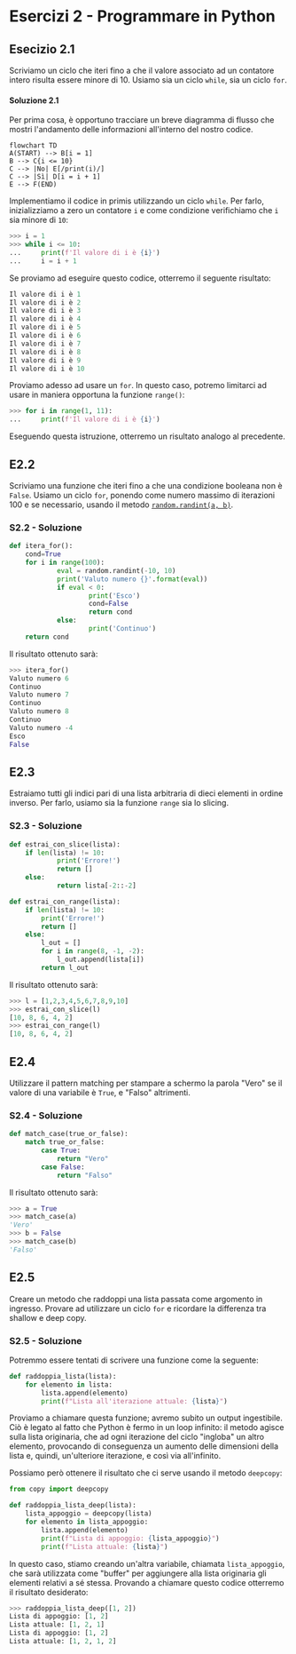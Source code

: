 # Esercizi 2 - Programmare in Python

## Esecizio 2.1

Scriviamo un ciclo che iteri fino a che il valore associato ad un contatore intero risulta essere minore di 10. Usiamo sia un ciclo `while`, sia un ciclo `for`.

#### Soluzione 2.1

Per prima cosa, è opportuno tracciare un breve diagramma di flusso che mostri l'andamento delle informazioni all'interno del nostro codice.

```mermaid
flowchart TD
A(START) --> B[i = 1]
B --> C{i <= 10}
C --> |No| E[/print(i)/]
C --> |Sì| D[i = i + 1]
E --> F(END)
```

Implementiamo il codice in primis utilizzando un ciclo `while`. Per farlo, inizializziamo a zero un contatore `i` e come condizione verifichiamo che `i` sia minore di `10`:

```py
>>> i = 1
>>> while i <= 10:
...     print(f'Il valore di i è {i}')
...     i = i + 1
```

Se proviamo ad eseguire questo codice, otterremo il seguente risultato:

```py
Il valore di i è 1
Il valore di i è 2
Il valore di i è 3
Il valore di i è 4
Il valore di i è 5
Il valore di i è 6
Il valore di i è 7
Il valore di i è 8
Il valore di i è 9
Il valore di i è 10
```

Proviamo adesso ad usare un `for`. In questo caso, potremo limitarci ad usare in maniera opportuna la funzione `range()`:

```py
>>> for i in range(1, 11):
...     print(f'Il valore di i è {i}')
```

Eseguendo questa istruzione, otterremo un risultato analogo al precedente.

## E2.2

Scriviamo una funzione che iteri fino a che una condizione booleana non è `False`. Usiamo un ciclo `for`, ponendo come numero massimo di iterazioni 100 e se necessario, usando il metodo [`random.randint(a, b)`](https://docs.python.org/3/library/random.html#random.randint).

### S2.2 - Soluzione

```py
def itera_for():
    cond=True
    for i in range(100):
            eval = random.randint(-10, 10)
            print('Valuto numero {}'.format(eval))
            if eval < 0:
                    print('Esco')
                    cond=False
                    return cond
            else:
                    print('Continuo')
    return cond
```

Il risultato ottenuto sarà:

```py
>>> itera_for()
Valuto numero 6
Continuo
Valuto numero 7
Continuo
Valuto numero 8
Continuo
Valuto numero -4
Esco
False
```

## E2.3

Estraiamo tutti gli indici pari di una lista arbitraria di dieci elementi in ordine inverso. Per farlo, usiamo sia la funzione `range` sia lo slicing.

### S2.3 - Soluzione

```py
def estrai_con_slice(lista):
    if len(lista) != 10:
            print('Errore!')
            return []
    else:
            return lista[-2::-2]

def estrai_con_range(lista):
    if len(lista) != 10:
        print('Errore!')
        return []
    else:
        l_out = []
        for i in range(8, -1, -2):
            l_out.append(lista[i])
        return l_out
```

Il risultato ottenuto sarà:

```py
>>> l = [1,2,3,4,5,6,7,8,9,10]
>>> estrai_con_slice(l)
[10, 8, 6, 4, 2]
>>> estrai_con_range(l)
[10, 8, 6, 4, 2]
```

## E2.4

Utilizzare il pattern matching per stampare a schermo la parola "Vero" se il valore di una variabile è `True`, e "Falso" altrimenti.

### S2.4 - Soluzione

```py
def match_case(true_or_false):
    match true_or_false:
        case True:
            return "Vero"
        case False:
            return "Falso"
```

Il risultato ottenuto sarà:

```py
>>> a = True
>>> match_case(a)
'Vero'
>>> b = False
>>> match_case(b)
'Falso'
```

## E2.5

Creare un metodo che raddoppi una lista passata come argomento in ingresso. Provare ad utilizzare un ciclo `for` e ricordare la differenza tra shallow e deep copy.

### S2.5 - Soluzione

Potremmo essere tentati di scrivere una funzione come la seguente:

```py
def raddoppia_lista(lista):
    for elemento in lista:
        lista.append(elemento)
        print(f"Lista all'iterazione attuale: {lista}")
```

Proviamo a chiamare questa funzione; avremo subito un output ingestibile. Ciò è legato al fatto che Python è fermo in un loop infinito: il metodo agisce sulla lista originaria, che ad ogni iterazione del ciclo "ingloba" un altro elemento, provocando di conseguenza un aumento delle dimensioni della lista e, quindi, un'ulteriore iterazione, e così via all'infinito.

Possiamo però ottenere il risultato che ci serve usando il metodo `deepcopy`:

```py
from copy import deepcopy

def raddoppia_lista_deep(lista):
    lista_appoggio = deepcopy(lista)
    for elemento in lista_appoggio:
        lista.append(elemento)
        print(f"Lista di appoggio: {lista_appoggio}")
        print(f"Lista attuale: {lista}")
```

In questo caso, stiamo creando un'altra variabile, chiamata `lista_appoggio`, che sarà utilizzata come "buffer" per aggiungere alla lista originaria gli elementi relativi a sé stessa. Provando a chiamare questo codice otterremo il risultato desiderato:

```py
>>> raddoppia_lista_deep([1, 2])
Lista di appoggio: [1, 2]
Lista attuale: [1, 2, 1]
Lista di appoggio: [1, 2]
Lista attuale: [1, 2, 1, 2]
```
